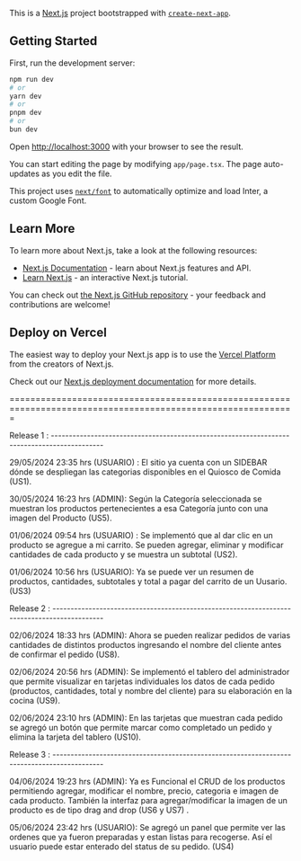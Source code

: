 This is a [Next.js](https://nextjs.org/) project bootstrapped with [`create-next-app`](https://github.com/vercel/next.js/tree/canary/packages/create-next-app).

## Getting Started

First, run the development server:

```bash
npm run dev
# or
yarn dev
# or
pnpm dev
# or
bun dev
```

Open [http://localhost:3000](http://localhost:3000) with your browser to see the result.

You can start editing the page by modifying `app/page.tsx`. The page auto-updates as you edit the file.

This project uses [`next/font`](https://nextjs.org/docs/basic-features/font-optimization) to automatically optimize and load Inter, a custom Google Font.

## Learn More

To learn more about Next.js, take a look at the following resources:

- [Next.js Documentation](https://nextjs.org/docs) - learn about Next.js features and API.
- [Learn Next.js](https://nextjs.org/learn) - an interactive Next.js tutorial.

You can check out [the Next.js GitHub repository](https://github.com/vercel/next.js/) - your feedback and contributions are welcome!

## Deploy on Vercel

The easiest way to deploy your Next.js app is to use the [Vercel Platform](https://vercel.com/new?utm_medium=default-template&filter=next.js&utm_source=create-next-app&utm_campaign=create-next-app-readme) from the creators of Next.js.

Check out our [Next.js deployment documentation](https://nextjs.org/docs/deployment) for more details.

=============================================================================================================

Release 1 : --------------------------------------------------------------------------------------------

29/05/2024 23:35 hrs (USUARIO) :
El sitio ya cuenta con un SIDEBAR dónde se despliegan las categorias disponibles en el Quiosco de Comida (US1).

30/05/2024 16:23 hrs (ADMIN):
Según la Categoría seleccionada se muestran los productos pertenecientes a esa Categoría junto con una imagen del Producto (US5).

01/06/2024 09:54 hrs (USUARIO) :
Se implementó que al dar clic en un producto se agregue a mi carrito. Se pueden agregar,
eliminar y modificar cantidades de cada producto y se muestra un subtotal (US2).

01/06/2024 10:56 hrs (USUARIO):
Ya se puede ver un resumen de productos, cantidades, subtotales y total a pagar del carrito de un Uusario. (US3)


Release 2 : --------------------------------------------------------------------------------------------

02/06/2024 18:33 hrs (ADMIN):
Ahora se pueden realizar pedidos de varias cantidades de distintos productos ingresando el nombre del cliente
antes de confirmar el pedido (US8).

02/06/2024 20:56 hrs (ADMIN):
Se implementó el tablero del administrador que permite visualizar en tarjetas individuales los datos de cada pedido (productos, cantidades, total y nombre del cliente) para su elaboración en la cocina (US9).

02/06/2024 23:10 hrs (ADMIN):
En las tarjetas que muestran cada pedido se agregó un botón que permite marcar como completado un pedido y elimina la tarjeta del tablero (US10).


Release 3 : --------------------------------------------------------------------------------------------

04/06/2024 19:23 hrs (ADMIN):
Ya es Funcional el CRUD de los productos permitiendo agregar, modificar el nombre, precio, categoria e imagen de cada producto. 
También la interfaz para agregar/modificar la imagen de un producto es de tipo drag and drop (US6 y US7) .

05/06/2024  23:42 hrs (USUARIO):
Se agregó un panel que permite ver las ordenes que ya fueron preparadas y estan listas para recogerse. Así el usuario
puede estar enterado del status de su pedido. (US4)